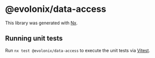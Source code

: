 # @evolonix/data-access

This library was generated with [Nx](https://nx.dev).

## Running unit tests

Run `nx test @evolonix/data-access` to execute the unit tests via [Vitest](https://vitest.dev/).
